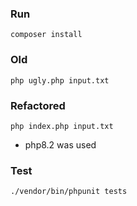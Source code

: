 
### Run
`composer install`

### Old
`php ugly.php input.txt`

### Refactored
`php index.php input.txt`

- php8.2 was used

### Test
`./vendor/bin/phpunit tests`
